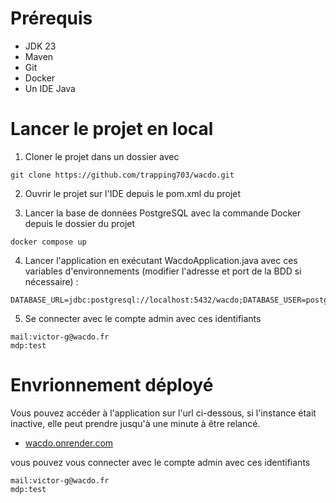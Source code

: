 # Prérequis

* JDK 23
* Maven
* Git
* Docker
* Un IDE Java

# Lancer le projet en local

1. Cloner le projet dans un dossier avec
```
git clone https://github.com/trapping703/wacdo.git
```
2. Ouvrir le projet sur l'IDE depuis le pom.xml du projet


3. Lancer la base de données PostgreSQL avec la commande Docker depuis le dossier du projet
```
docker compose up
```
4. Lancer l'application en exécutant WacdoApplication.java avec ces variables d'environnements (modifier l'adresse et port de la BDD si nécessaire) :
```
DATABASE_URL=jdbc:postgresql://localhost:5432/wacdo;DATABASE_USER=postgres;DATABASE_PASSWORD=
```
5. Se connecter avec le compte admin avec ces identifiants
```
mail:victor-g@wacdo.fr
mdp:test
```
# Envrionnement déployé

Vous pouvez accéder à l'application sur l'url ci-dessous, si l'instance était inactive, elle peut prendre jusqu'à une minute à être relancé.

- [wacdo.onrender.com](https://wacdo.onrender.com)

vous pouvez vous connecter avec le compte admin avec ces identifiants
```
mail:victor-g@wacdo.fr
mdp:test
```
